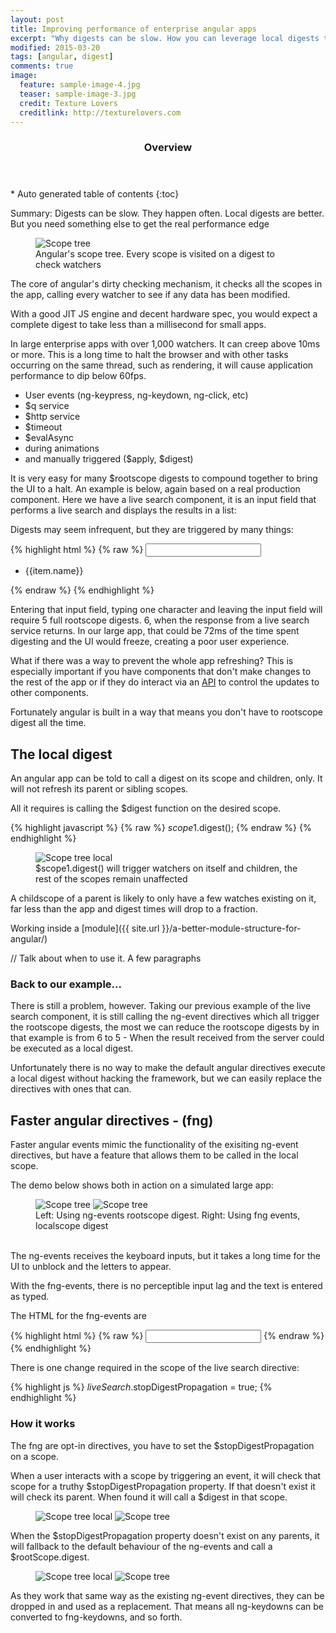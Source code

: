 ```yaml
---
layout: post
title: Improving performance of enterprise angular apps
excerpt: "Why digests can be slow. How you can leverage local digests to make it faster combining with custom directives for a performance edge"
modified: 2015-03-20
tags: [angular, digest]
comments: true
image:
  feature: sample-image-4.jpg
  teaser: sample-image-3.jpg
  credit: Texture Lovers
  creditlink: http://texturelovers.com
---
```


<section id="table-of-contents" class="toc">
  <header>
    <h3>Overview</h3>
  </header>
<div id="drawer" markdown="1">
*  Auto generated table of contents
{:toc}
</div>
</section><!-- /#table-of-contents -->


Summary: Digests can be slow. They happen often. Local digests are better. But you need something else to get the real performance edge

<figure>
    <img src="{{ site.url }}/images/fng-directives/scope-tree.gif" alt="Scope tree">
    <figcaption>Angular's scope tree. Every scope is visited on a digest to check watchers</figcaption>
</figure>
The core of angular's dirty checking mechanism, it checks all the scopes in the app, calling every watcher to see if any data has been modified.

With a good JIT JS engine and decent hardware spec, you would expect a complete digest to take less than a millisecond for small apps.

In large enterprise apps with over 1,000 watchers. It can creep above 10ms or more. This is a long time to halt the browser and with other tasks occurring on the same thread, such as rendering, it will cause application performance to dip below 60fps.


* User events (ng-keypress, ng-keydown, ng-click, etc)
* $q service
* $http service
* $timeout
* $evalAsync
* during animations
* and manually triggered ($apply, $digest)

It is very easy for many $rootscope digests to compound together to bring the UI to a halt. An example is below, again based on a real production component. Here we have a live search component, it is an input field that performs a live search and displays the results in a list:

Digests may seem infrequent, but they are triggered by many things:

{% highlight html %}
{% raw %}
<input class="live-search"
    ng-keypress="ctrl.keypress()"
    ng-keyup="ctrl.keyup()"
    ng-keydown="ctrl.keydown()"
    ng-focus="ctrl.focus()"
    ng-blur="ctrl.focus()"
/>
<ul>
    <li ng-repeat="item in ctrl.searchResults()">{{item.name}}</li>
</ul>
{% endraw %}
{% endhighlight %}

Entering that input field, typing one character and leaving the input field will require 5 full rootscope digests. 6, when the response from a live search service returns. In our large app, that could be 72ms of the time spent digesting and the UI would freeze, creating a poor user experience.

What if there was a way to prevent the whole app refreshing? This is especially important if you have components that don't make changes to the rest of the app or if they do interact via an [API](/a-better-module-structure-for-angular/#api) to control the updates to other components.

Fortunately angular is built in a way that means you don't have to rootscope digest all the time.

## The local digest

An angular app can be told to call a digest on its scope and children, only. It will not refresh its parent or sibling scopes.

All it requires is calling the $digest function on the desired scope.

{% highlight javascript %}
{% raw %}
    $scope1.$digest();
{% endraw %}
{% endhighlight %}

<figure>
    <img src="{{ site.url }}/images/fng-directives/scope-tree-local.gif" alt="Scope tree local">
    <figcaption>$scope1.digest() will trigger watchers on itself and children, the rest of the scopes remain unaffected</figcaption>
</figure>


A childscope of a parent is likely to only have a few watches existing on it, far less than the app and digest times will drop to a fraction.

Working inside a [module]({{ site.url }}/a-better-module-structure-for-angular/)

// Talk about when to use it. A few paragraphs


### Back to our example...

There is still a problem, however. Taking our previous example of the live search component, it is still calling the ng-event directives which all trigger the rootscope digests, the most we can reduce the rootscope digests by in that example is from 6 to 5 - When the result received from the server could be executed as a local digest.

Unfortunately there is no way to make the default angular directives execute a local digest without hacking the framework, but we can easily replace the directives with ones that can.

## Faster angular directives - (fng)

Faster angular events mimic the functionality of the exisiting ng-event directives, but have a feature that allows them to be called in the local scope.

The demo below shows both in action on a simulated large app:

<figure class="half">
    <img src="{{ site.url }}/images/fng-directives/ng-event-anim.gif" alt="Scope tree">
    <img src="{{ site.url }}/images/fng-directives/fng-event-anim.gif" alt="Scope tree">
    <figcaption>Left: Using ng-events rootscope digest. Right: Using fng events, localscope digest</figcaption>
</figure>

<br />
The ng-events receives the keyboard inputs, but it takes a long time for the UI to unblock and the letters to appear.

With the fng-events, there is no perceptible input lag and the text is entered as typed.

The HTML for the fng-events are

{% highlight html %}
{% raw %}
<input class="live-search"
    fng-keypress="ctrl.keypress()"
    fng-keyup="ctrl.keyup()"
    fng-keydown="ctrl.keydown()"
    fng-focus="ctrl.focus()"
    fng-blur="ctrl.focus()"
/>
{% endraw %}
{% endhighlight %}

There is one change required in the scope of the live search directive:

{% highlight js %}
    $liveSearch.$stopDigestPropagation = true;
{% endhighlight %}

### How it works

The fng are opt-in directives, you have to set the $stopDigestPropagation on a scope.

When a user interacts with a scope by triggering an event, it will check that scope for a truthy $stopDigestPropagation property. If that doesn't exist it will check its parent. When found it will call a $digest in that scope.

<figure class="half">
    <img src="{{ site.url }}/images/fng-directives/scope-tree-local.gif" alt="Scope tree local">
    <img src="{{ site.url }}/images/fng-directives/scope-local-digest.gif" alt="Scope tree">
</figure>

When the $stopDigestPropagation property doesn't exist on any parents, it will fallback to the default behaviour of the ng-events and call a $rootScope.digest.

<figure class="half">
    <img src="{{ site.url }}/images/fng-directives/scope-tree.gif" alt="Scope tree local">
    <img src="{{ site.url }}/images/fng-directives/scope-full-digest.gif" alt="Scope tree">
</figure>

As they work that same way as the existing ng-event directives, they can be dropped in and used as a replacement.
That means all ng-keydowns can be converted to fng-keydowns, and so forth.







